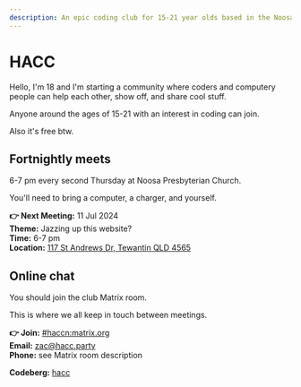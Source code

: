 ```yaml
---
description: An epic coding club for 15-21 year olds based in the Noosa area.
---
```


# HACC

Hello, I'm 18 and I'm starting a community where coders and computery people can help each other, show off, and share cool stuff.

Anyone around the ages of 15-21 with an interest in coding can join.

Also it's free btw.

## Fortnightly meets

6-7 pm every second Thursday at Noosa Presbyterian Church.

You'll need to bring a computer, a charger, and yourself.

**👉 Next Meeting:** 11 Jul 2024\
**Theme:** Jazzing up this website?\
**Time:** 6-7 pm\
**Location:** [117 St Andrews Dr, Tewantin QLD 4565](https://maps.app.goo.gl/7exVwv6GUnJnDHYNA)

## Online chat

You should join the club Matrix room.

This is where we all keep in touch between meetings.

**👉 Join:** [#haccn:matrix.org](https://matrix.to/#/#haccn:matrix.org)\
**Email:** [zac@hacc.party](mailto:zac@hacc.party?subject=ello&body=HACC%20looks%20awesome%20and%20I'm%20joining%20cuz%20I'm%20an%20epic%20gamer)\
**Phone:** see Matrix room description

**Codeberg:** [hacc](https://codeberg.org/hacc)

